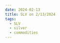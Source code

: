 ```yaml
---
date: 2024-02-13
title: SLV on 2/13/2024
tags: 
  - SLV
  - silver
  - commodities
---
```

<div class="post">
<snapshot-grid 
    :reports="['2024/02/12/CTA/silver', '2024/02/13/CTA/silver', '2024/02/13/MTP/SLV']"
    chart="2024/02/13/Chart/SLV"
/>
<p>

</p>
<p>

</p>
</div>